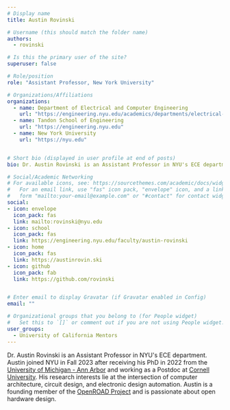 ```yaml
---
# Display name
title: Austin Rovinski

# Username (this should match the folder name)
authors:
  - rovinski

# Is this the primary user of the site?
superuser: false

# Role/position
role: "Assistant Professor, New York University"

# Organizations/Affiliations
organizations:
  - name: Department of Electrical and Computer Engineering
    url: "https://engineering.nyu.edu/academics/departments/electrical-and-computer-engineering"
  - name: Tandon School of Engineering
    url: "https://engineering.nyu.edu"
  - name: New York University
    url: "https://nyu.edu"


# Short bio (displayed in user profile at end of posts)
bio: Dr. Austin Rovinski is an Assistant Professor in NYU's ECE department. His research interests lie at the intersection of computer architecture, circuit design, and electronic design automation.

# Social/Academic Networking
# For available icons, see: https://sourcethemes.com/academic/docs/widgets/#icons
#   For an email link, use "fas" icon pack, "envelope" icon, and a link in the
#   form "mailto:your-email@example.com" or "#contact" for contact widget.
social:
- icon: envelope
  icon_pack: fas
  link: mailto:rovinski@nyu.edu
- icon: school
  icon_pack: fas
  link: https://engineering.nyu.edu/faculty/austin-rovinski
- icon: home
  icon_pack: fas
  link: https://austinrovin.ski
- icon: github
  icon_pack: fab
  link: https://github.com/rovinski


# Enter email to display Gravatar (if Gravatar enabled in Config)
email: ""

# Organizational groups that you belong to (for People widget)
#   Set this to `[]` or comment out if you are not using People widget.  
user_groups:
  - University of California Mentors
---
```

Dr. Austin Rovinski is an Assistant Professor in NYU's ECE department. Austin joined NYU in Fall 2023 after receiving his PhD in 2022 from the [University of Michigan - Ann Arbor](https://umich.edu) and working as a Postdoc at [Cornell University](https://cornell.edu). His research interests lie at the intersection of computer architecture, circuit design, and electronic design automation. Austin is a founding member of the [OpenROAD Project](https://theopenroadproject.org) and is passionate about open hardware design.
